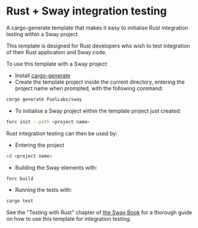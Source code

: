 # Rust + Sway integration testing

A cargo-generate template that makes it easy to initialise Rust integration
testing within a Sway project.

This template is designed for Rust developers who wish to test integration of
their Rust application and Sway code.

To use this template with a Sway project:
- Install [cargo-generate](https://github.com/cargo-generate/cargo-generate)
- Create the template project inside the current directory, entering the project name when prompted, with the following command:
```sh
cargo generate FuelLabs/sway
```
- To initialise a Sway project within the template project just created:
```sh
forc init --path <project name>
```

Rust integration testing can then be used by:
- Entering the project
```sh
cd <project name>
```
- Building the Sway elements with:
```sh
forc build
```
- Running the tests with:
```sh
cargo test
```

See the "Testing with Rust" chapter of [the Sway
Book](https://fuellabs.github.io/sway/v0.25.0/) for a thorough guide on how to
use this template for integration testing.
